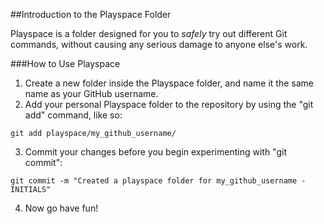 ##Introduction to the Playspace Folder

Playspace is a folder designed for you to *safely* try out different Git commands, without causing any serious damage to anyone else's work. 

###How to Use Playspace

1. Create a new folder inside the Playspace folder, and name it the same name as your GitHub username.
2. Add your personal Playspace folder to the repository by using the "git add" command, like so:
```
git add playspace/my_github_username/
```
3. Commit your changes before you begin experimenting with "git commit":
```
git commit -m "Created a playspace folder for my_github_username - INITIALS"
```
4. Now go have fun!




